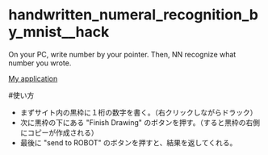 # handwritten_numeral_recognition_by_mnist__hack
On your PC, write number by your pointer. Then, NN recognize what number you wrote.

<a href="http://ec2-52-199-237-194.ap-northeast-1.compute.amazonaws.com/cgi-bin/handwritten_numeral_recognition_application_by_mnist/py.py">My application</a>


#使い方

- まずサイト内の黒枠に１桁の数字を書く。（右クリックしながらドラック）
- 次に黒枠の下にある "Finish Drawing" のボタンを押す。（すると黒枠の右側にコピーが作成される）
- 最後に "send to ROBOT" のボタンを押すと、結果を返してくれる。



